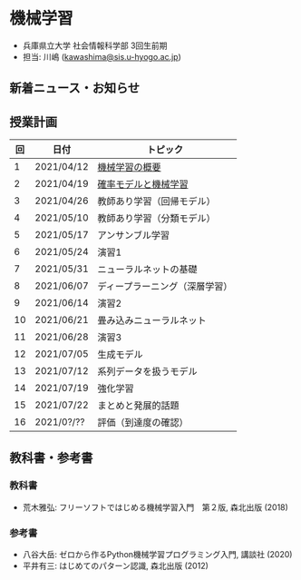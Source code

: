 # 機械学習

- 兵庫県立大学 社会情報科学部 3回生前期
- 担当: 川嶋 (kawashima@sis.u-hyogo.ac.jp)

## 新着ニュース・お知らせ

## 授業計画

|回 |日付 |トピック|
|---|---|---|
|1 |2021/04/12 |[機械学習の概要](slide/MachineLearning2021_01.pdf)|
|2 |2021/04/19 |[確率モデルと機械学習](slide/MachineLearning2021_02.pdf)|
|3 |2021/04/26 |教師あり学習（回帰モデル）|
|4 |2021/05/10 |教師あり学習（分類モデル）|
|5 |2021/05/17 |アンサンブル学習|
|6 |2021/05/24 |演習1|
|7 |2021/05/31 |ニューラルネットの基礎|
|8 |2021/06/07 |ディープラーニング（深層学習）|
|9 |2021/06/14 |演習2|
|10|2021/06/21 |畳み込みニューラルネット|
|11|2021/06/28 |演習3|
|12|2021/07/05 |生成モデル|
|13|2021/07/12 |系列データを扱うモデル|
|14|2021/07/19 |強化学習|
|15|2021/07/22 |まとめと発展的話題|
|16|2021/0?/?? |評価（到達度の確認）|

## 教科書・参考書

### 教科書

- 荒木雅弘: フリーソフトではじめる機械学習入門　第２版, 森北出版 (2018)

### 参考書

- 八谷大岳: ゼロから作るPython機械学習プログラミング入門, 講談社 (2020)
- 平井有三: はじめてのパターン認識, 森北出版 (2012)

